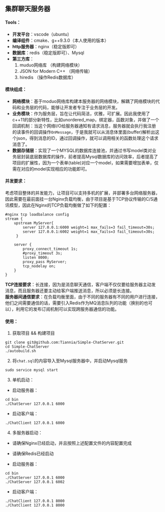 ## 集群聊天服务器


#### Tools：
- **开发平台**：vscode（ubuntu）
- **编译组件**：cmake、g++9.3.0（本人使用的版本）
- **http服务器**：nginx（稳定版即可）
- **数据库**：redis（稳定版即可）、Mysql
- **第三方库**：
  1. muduo网络库 （构建网络模块）
  2. JSON for Modern C++ （网络传输）
  3. hiredis （操作Redis数据库）

#### 模块组成：

- **网络模块**：基于moduo网络库构建本服务器的网络模块，解耦了网络模块的代码和业务层的代码，能够让开发者专注于业务层的开发。
- **业务模块**：作为服务层，旨在让代码简洁，优雅，可扩展。因此我使用了c++11的部分新特性，比如unordered_map，绑定器，函数对象，并做了一个回调机制：当这个网络I/O给服务器通知有请求消息，服务器就会执行我注册的读事件的回调操作`OnMessage`，于是我就可以从消息体里面(buffer)解析出这个json，得到消息的ID，通过回调操作，就可以调用相关的函数处理这个请求消息了。
- **数据存储层**：实现了一个MYSQL的数据库连接池，并通过书写model类对业务层封装底层数据库的操作，前者提高Mysql数据库的访问效率，后者提高了项目的扩展性，因为一个表单(table)对应一个model，如果需要增加表单，仅需在对应的model实现相应的功能即可。

#### 并发要求：

考虑项目整体的并发能力，让项目可以支持多机的扩展，并部署多台网络服务器，因此需要在最前面挂一台Nginx负载均衡，由于项目是基于TCP协议传输的C/S通讯模型，因此在Nginx的TCP负载均衡做了如下的配置：

```nginx
#nginx tcp loadbalance config
stream {
    upstream MyServer{
        server 127.0.0.1:6000 weight=1 max_fails=3 fail_timeout=30s;
        server 127.0.0.1:6002 weight=1 max_fails=3 fail_timeout=30s;
     }

    server {
        proxy_connect_timeout 1s;
        #proxy_timeout 3s;
        listen 8000;
        proxy_pass MyServer;
        tcp_nodelay on;
    }
}
```
**TCP连接要求**：长连接，因为是消息聊天通信，客户端不仅仅要给服务器主动发消息，而且服务器还要主动给客户端推送消息，所以必须是长连接。<br>
**服务器间通信要求**：在负载均衡里面，由于不同的服务器有不同的用户进行连接，他们之间需要通信的话，需要引入Redis作为MQ消息队列的功能（换别的也可以），利用它的发布订阅机制可以实现跨服务器通信的功能。

#### 使用：

1) 获取项目 && 构建项目

```shell
git clone git@github.com:Tiannia/Simple-ChatServer.git
cd Simple-ChatServer
./autobuild.sh
```
2) 将`chat.sql`的内容导入至Mysql服务器中，并启动Mysql服务
```shell
sudo service mysql start
```

3) 单机启动：

- 启动服务器：
```shell
cd bin
./ChatServer 127.0.0.1 6000
```
- 启动客户端：
```shell
./ChatClient 127.0.0.1 6000
```

4) 多服务器启动：
- 请确保Nginx已经启动，并且按照上述配置文件的内容配置完成
- 请确保Redis已经启动

- 启动服务器：
```shell
cd bin
./ChatServer 127.0.0.1 6000
./ChatServer 127.0.0.1 6002
```
- 启动客户端：
```shell
./ChatClient 127.0.0.1 8000
./ChatClient 127.0.0.1 8000
```
